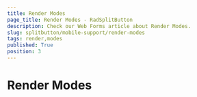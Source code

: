 ```yaml
---
title: Render Modes
page_title: Render Modes - RadSplitButton
description: Check our Web Forms article about Render Modes.
slug: splitbutton/mobile-support/render-modes
tags: render,modes
published: True
position: 3
---
```


# Render Modes

